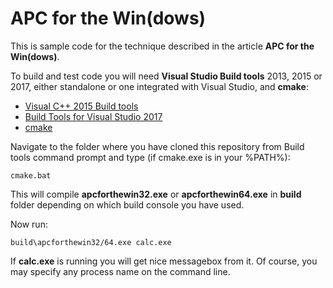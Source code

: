 # APC for the Win(dows)

This is sample code for the technique described in the article **APC for the Win(dows)**.

To build and test code you will need **Visual Studio Build tools** 2013, 2015 or 2017, either standalone or one integrated with Visual Studio, and **cmake**:

* [Visual C++ 2015 Build tools](http://landinghub.visualstudio.com/visual-cpp-build-tools)
* [Build Tools for Visual Studio 2017](https://www.visualstudio.com/downloads/#build-tools-for-visual-studio-2017)
* [cmake](https://cmake.org/)

Navigate to the folder where you have cloned this repository from Build tools command prompt and type (if cmake.exe is in your %PATH%):

```
cmake.bat
```

This will compile **apcforthewin32.exe** or **apcforthewin64.exe** in **build** folder depending on which build console you have used.

Now run:
```
build\apcforthewin32/64.exe calc.exe
```

If **calc.exe** is running you will get nice messagebox from it. Of course, you may specify any process name on the command line.
